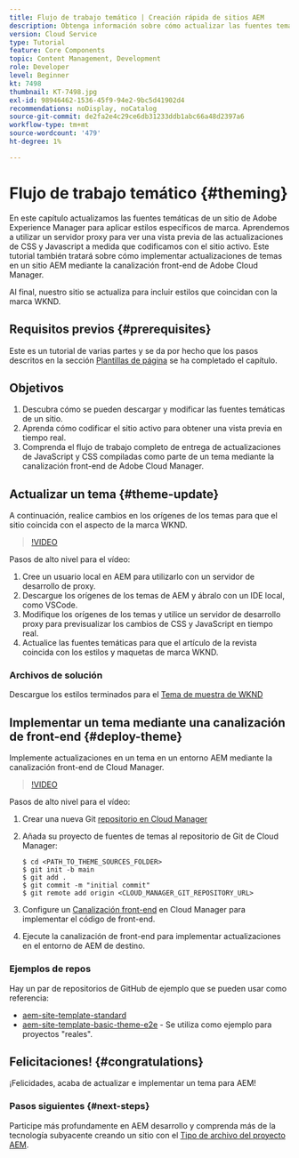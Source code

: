 ```yaml
---
title: Flujo de trabajo temático | Creación rápida de sitios AEM
description: Obtenga información sobre cómo actualizar las fuentes temáticas de un sitio de Adobe Experience Manager para aplicar estilos específicos de marca. Aprenda a utilizar un servidor proxy para ver una previsualización activa de las actualizaciones de CSS y Javascript. Este tutorial también tratará sobre cómo implementar actualizaciones de temas en un sitio AEM mediante la canalización front-end de Adobe Cloud Manager.
version: Cloud Service
type: Tutorial
feature: Core Components
topic: Content Management, Development
role: Developer
level: Beginner
kt: 7498
thumbnail: KT-7498.jpg
exl-id: 98946462-1536-45f9-94e2-9bc5d41902d4
recommendations: noDisplay, noCatalog
source-git-commit: de2fa2e4c29ce6db31233ddb1abc66a48d2397a6
workflow-type: tm+mt
source-wordcount: '479'
ht-degree: 1%

---
```


# Flujo de trabajo temático {#theming}

En este capítulo actualizamos las fuentes temáticas de un sitio de Adobe Experience Manager para aplicar estilos específicos de marca. Aprendemos a utilizar un servidor proxy para ver una vista previa de las actualizaciones de CSS y Javascript a medida que codificamos con el sitio activo. Este tutorial también tratará sobre cómo implementar actualizaciones de temas en un sitio AEM mediante la canalización front-end de Adobe Cloud Manager.

Al final, nuestro sitio se actualiza para incluir estilos que coincidan con la marca WKND.

## Requisitos previos {#prerequisites}

Este es un tutorial de varias partes y se da por hecho que los pasos descritos en la sección [Plantillas de página](./page-templates.md) se ha completado el capítulo.

## Objetivos

1. Descubra cómo se pueden descargar y modificar las fuentes temáticas de un sitio.
1. Aprenda cómo codificar el sitio activo para obtener una vista previa en tiempo real.
1. Comprenda el flujo de trabajo completo de entrega de actualizaciones de JavaScript y CSS compiladas como parte de un tema mediante la canalización front-end de Adobe Cloud Manager.

## Actualizar un tema {#theme-update}

A continuación, realice cambios en los orígenes de los temas para que el sitio coincida con el aspecto de la marca WKND.

>[!VIDEO](https://video.tv.adobe.com/v/332918/?quality=12&learn=on)

Pasos de alto nivel para el vídeo:

1. Cree un usuario local en AEM para utilizarlo con un servidor de desarrollo de proxy.
1. Descargue los orígenes de los temas de AEM y ábralo con un IDE local, como VSCode.
1. Modifique los orígenes de los temas y utilice un servidor de desarrollo proxy para previsualizar los cambios de CSS y JavaScript en tiempo real.
1. Actualice las fuentes temáticas para que el artículo de la revista coincida con los estilos y maquetas de marca WKND.

### Archivos de solución

Descargue los estilos terminados para el [Tema de muestra de WKND](assets/theming/WKND-THEME-src-1.1.zip)

## Implementar un tema mediante una canalización de front-end {#deploy-theme}

Implemente actualizaciones en un tema en un entorno AEM mediante la canalización front-end de Cloud Manager.

>[!VIDEO](https://video.tv.adobe.com/v/338722/?quality=12&learn=on)

Pasos de alto nivel para el vídeo:

1. Crear una nueva Git [repositorio en Cloud Manager](https://experienceleague.adobe.com/docs/experience-manager-cloud-manager/using/managing-code/cloud-manager-repositories.html)
1. Añada su proyecto de fuentes de temas al repositorio de Git de Cloud Manager:

   ```shell
   $ cd <PATH_TO_THEME_SOURCES_FOLDER>
   $ git init -b main
   $ git add .
   $ git commit -m "initial commit"
   $ git remote add origin <CLOUD_MANAGER_GIT_REPOSITORY_URL>
   ```

1. Configure un [Canalización front-end](https://experienceleague.adobe.com/docs/experience-manager-cloud-service/implementing/using-cloud-manager/cicd-pipelines/introduction-ci-cd-pipelines.html) en Cloud Manager para implementar el código de front-end.
1. Ejecute la canalización de front-end para implementar actualizaciones en el entorno de AEM de destino.

### Ejemplos de repos

Hay un par de repositorios de GitHub de ejemplo que se pueden usar como referencia:

* [aem-site-template-standard](https://github.com/adobe/aem-site-template-standard)
* [aem-site-template-basic-theme-e2e](https://github.com/adobe/aem-site-template-basic-theme-e2e) - Se utiliza como ejemplo para proyectos &quot;reales&quot;.

## Felicitaciones! {#congratulations}

¡Felicidades, acaba de actualizar e implementar un tema para AEM!

### Pasos siguientes {#next-steps}

Participe más profundamente en AEM desarrollo y comprenda más de la tecnología subyacente creando un sitio con el [Tipo de archivo del proyecto AEM](../project-archetype/overview.md).
